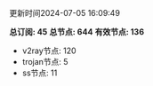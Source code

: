 更新时间2024-07-05 16:09:49

**总订阅: 45**
**总节点: 644**
**有效节点: 136**
- v2ray节点: 120
- trojan节点: 5
- ss节点: 11

